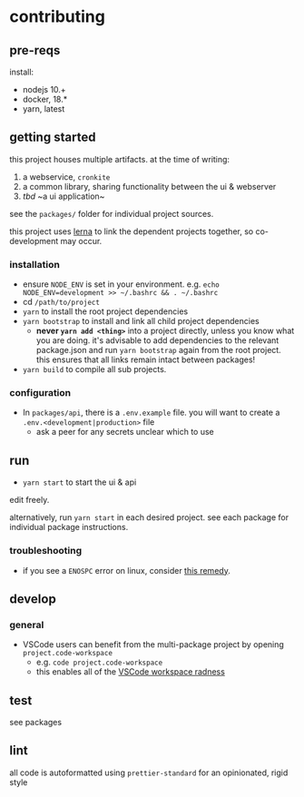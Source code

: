 # contributing

## pre-reqs

install:

- nodejs 10.+
- docker, 18.*
- yarn, latest

## getting started

this project houses multiple artifacts.  at the time of writing:

1. a webservice, `cronkite`
1. a common library, sharing functionality between the ui & webserver
1. _tbd_ ~a ui application~

see the `packages/` folder for individual project sources.

this project uses [lerna](https://www.npmjs.com/package/lerna) to link the dependent projects together, so co-development may occur.

### installation

- ensure `NODE_ENV` is set in your environment.  e.g. `echo NODE_ENV=development >> ~/.bashrc && . ~/.bashrc`
- cd `/path/to/project`
- `yarn` to install the root project dependencies
- `yarn bootstrap` to install and link all child project dependencies
  - **never `yarn add <thing>`** into a project directly, unless you know what you are doing.  it's advisable to add dependencies to the relevant package.json and run `yarn bootstrap` again from the root project.  this ensures that all links remain intact between packages!
- `yarn build` to compile all sub projects.

### configuration

- In `packages/api`, there is a `.env.example` file.  you will want to create a `.env.<development|production>` file
    - ask a peer for any secrets unclear which to use

## run

- `yarn start` to start the ui & api

edit freely.

alternatively, run `yarn start` in each desired project.  see each package for individual package instructions.

### troubleshooting

- if you see a `ENOSPC` error on linux, consider [this remedy](https://stackoverflow.com/a/17437601/1438908).

## develop

### general

- VSCode users can benefit from the multi-package project by opening `project.code-workspace`
  - e.g. `code project.code-workspace`
  - this enables all of the [VSCode workspace radness](https://code.visualstudio.com/docs/editor/multi-root-workspaces)


## test

see packages


## lint

all code is autoformatted using `prettier-standard` for an opinionated, rigid style
